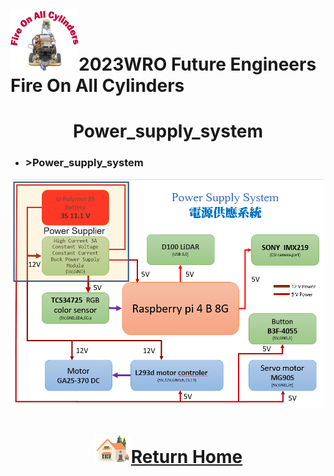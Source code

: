![LOGO](../../other/img/logo.png)2023WRO Future Engineers Fire On All Cylinders  
====
# <div align="center">Power_supply_system </div> 
- ###  >Power_supply_system  
<div align="center"><img src="./img/Power_supply_system.png" width="500"></div>

# <div align="center">![HOME](../../other/img/Home.png)[Return Home](../../)</div>  


